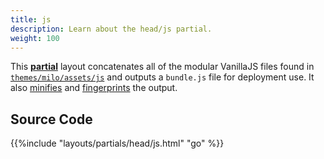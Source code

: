 ```yaml
---
title: js
description: Learn about the head/js partial.
weight: 100
---
```


This [**partial**](/reference/layouts/partial) layout concatenates all of the modular VanillaJS files found in [`themes/milo/assets/js`](/reference/assets/js) and outputs a `bundle.js` file for deployment use. It also [minifies](https://gohugo.io/hugo-pipes/minification/) and [fingerprints](https://gohugo.io/hugo-pipes/fingerprint/) the output. 

## Source Code 

{{%include "layouts/partials/head/js.html" "go" %}}